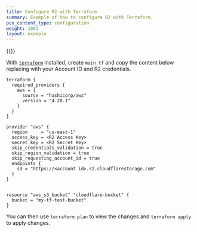 ```yaml
---
title: Configure R2 with Terraform
summary: Example of how to configure R2 with Terraform.
pcx_content_type: configuration
weight: 1001
layout: example
---
```


{{<render file="_keys.md">}}

With [`terraform`](https://www.terraform.io/downloads) installed, create `main.tf` and copy the content below replacing with your Account ID and R2 credentials.

```hcl
terraform {
  required_providers {
    aws = {
      source = "hashicorp/aws"
      version = "4.20.1"
    }
  }
}

provider "aws" {
  region     = "us-east-1" 
  access_key = <R2 Access Key>
  secret_key = <R2 Secret Key>
  skip_credentials_validation = true
  skip_region_validation = true
  skip_requesting_account_id = true
  endpoints {
    s3 = "https://<account id>.r2.cloudflarestorage.com"
  }
}


resource "aws_s3_bucket" "cloudflare-bucket" {
  bucket = "my-tf-test-bucket"
}
```

You can then use `terraform plan` to view the changes and `terraform apply` to apply changes.
